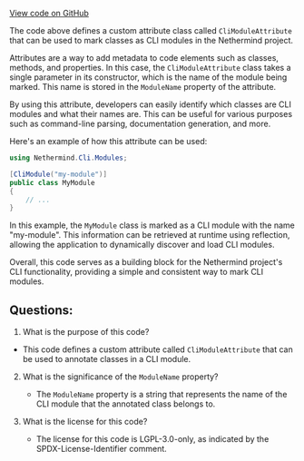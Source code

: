 [View code on GitHub](https://github.com/nethermindeth/nethermind/Nethermind.Cli/Modules/CliModuleAttribute.cs)

The code above defines a custom attribute class called `CliModuleAttribute` that can be used to mark classes as CLI modules in the Nethermind project. 

Attributes are a way to add metadata to code elements such as classes, methods, and properties. In this case, the `CliModuleAttribute` class takes a single parameter in its constructor, which is the name of the module being marked. This name is stored in the `ModuleName` property of the attribute.

By using this attribute, developers can easily identify which classes are CLI modules and what their names are. This can be useful for various purposes such as command-line parsing, documentation generation, and more.

Here's an example of how this attribute can be used:

```csharp
using Nethermind.Cli.Modules;

[CliModule("my-module")]
public class MyModule
{
    // ...
}
```

In this example, the `MyModule` class is marked as a CLI module with the name "my-module". This information can be retrieved at runtime using reflection, allowing the application to dynamically discover and load CLI modules.

Overall, this code serves as a building block for the Nethermind project's CLI functionality, providing a simple and consistent way to mark CLI modules.
## Questions: 
 1. What is the purpose of this code?
   - This code defines a custom attribute called `CliModuleAttribute` that can be used to annotate classes in a CLI module.

2. What is the significance of the `ModuleName` property?
   - The `ModuleName` property is a string that represents the name of the CLI module that the annotated class belongs to.

3. What is the license for this code?
   - The license for this code is LGPL-3.0-only, as indicated by the SPDX-License-Identifier comment.